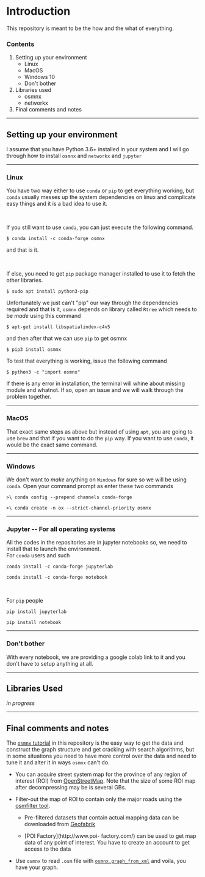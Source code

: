 # Introduction

This repository is meant to be the how and the what of everything.

### Contents

1. Setting up your environment
    * Linux 
    * MacOS 
    * Windows 10
    * Don't bother
2. Libraries used
    * osmnx
    * networkx
3. Final comments and notes

---

## Setting up your environment


I assume that you have Python 3.6+ installed in your system and I will go through how to install ```osmnx``` and ```networkx``` and ```jupyter```

---

### Linux



You have two way either to use ```conda``` or ```pip``` to get everything working, but ```conda``` usually messes up the system dependencies on linux and complicate easy things and it is a bad idea to use it.

</br>

If you still want to use ```conda```, you can just execute the following command.

```$ conda install -c conda-forge osmnx```

and that is it.

</br>

If else, you need to get ```pip``` package manager installed to use it to fetch the other libraries.

```$ sudo apt install python3-pip```

Unfortunately we just can't "pip" our way through the dependencies required and that is it, ```osmnx``` depends on library called ```Rtree``` which needs to be *made* using this command

```$ apt-get install libspatialindex-c4v5```

and then after that we can use ```pip``` to get osmnx

```$ pip3 install osmnx```

To test that everything is working, issue the following command

```$ python3 -c "import osmnx"```

If there is any error in installation, the terminal will whine about missing module and whatnot. If so, open an issue and we will walk through the problem together.

---

### MacOS

That exact same steps as above but instead of using ```apt```, you are going to use ```brew``` and that if you want to do the ```pip``` way. If you want to use ```conda```, it would be the exact same command.

---

### Windows

We don't want to *make* anything on ```Windows``` for sure so we will be using ```conda```. Open your command prompt as enter these two commands

```>\ conda config --prepend channels conda-forge```

```>\ conda create -n ox --strict-channel-priority osmnx```

---

### Jupyter -- For all operating systems

All the codes in the repositories are in jupyter notebooks so, we need to install that to launch the environment.</br>
For ```conda``` users and such
</br>

```conda install -c conda-forge jupyterlab```

```conda install -c conda-forge notebook```

</br>

For ```pip``` people
</br>

```pip install jupyterlab```

```pip install notebook```

---

### Don't bother

With every notebook, we are providing a google colab link to it and you don't have to setup anything at all.

---

## Libraries Used

*in progress*

---

## Final comments and notes

The [`osmnx` tutorial](/home/omar/DrAlaaKhamies/GettingStarted/osmnx_tutorial.ipynb) in this repository is the easy way to get the data and construct the graph structure and get cracking with search algorithms, but in some situations you need to have more control over the data and need to tune it and alter it in ways `osmnx` can't do.</br>

* You can acquire street system map for the province of any region of interest (ROI) from [OpenStreetMap](https://www.openstreetmap.org/). Note that the size of some ROI map after decompressing may be is several GBs.

* Filter-out the map of ROI to contain only the major roads using the [osmfilter tool](https://wiki.openstreetmap.org/wiki/Osmfilter ).

    * Pre-filtered datasets that contain actual mapping data can be downloaded from [Geofabrik](https://download.geofabrik.de/index.html)

    * [POI Factory](http://www.poi-
factory.com/) can be used to get map data of any point of interest. You have to create an account to get access to the data

* Use `osmnx` to read `.osm` file with [`osmnx.graph_from_xml`](https://osmnx.readthedocs.io/en/stable/osmnx.html?highlight=from%20file#osmnx.graph.graph_from_xml) and voila, you have your graph.